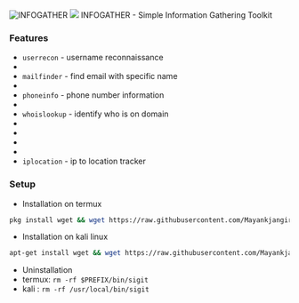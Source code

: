  <img title="INFOGATHER" src="https://img.shields.io/badge/VERSION%20-1.0-SCRIPT?colorA=grey&colorB=green&style=for-the-badge"> 
<img src="https://i.imgur.com/5qAUh9e.png">
INFOGATHER   - Simple Information Gathering Toolkit

### Features
- ```userrecon```    - username reconnaissance
- 
- ```mailfinder``` - find email with specific name
- 
- ```phoneinfo``` - phone number information
- 
- ```whoislookup``` - identify who is on domain
- 
- 
- 
- 
- ```iplocation``` - ip to location tracker

### Setup
- Installation on termux
```bash
pkg install wget && wget https://raw.githubusercontent.com/Mayankjangir101/infogather/main/installkali.sh 
```
- Installation on kali linux
```bash
apt-get install wget && wget https://raw.githubusercontent.com/Mayankjangir101/infogather/main/installkali.sh && bash installkali.sh
```
- Uninstallation
- termux: ```rm -rf $PREFIX/bin/sigit```
- kali  : ```rm -rf /usr/local/bin/sigit```





